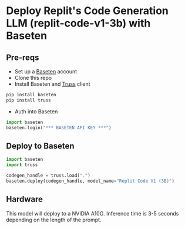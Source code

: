 # Deploy Replit's Code Generation LLM (replit-code-v1-3b) with Baseten

## Pre-reqs
* Set up a [Baseten](https://www.baseten.co) account
* Clone this repo
* Install Baseten and [Truss](https://truss.baseten.co) client
```python
pip install baseten
pip install truss
```
* Auth into Baseten
```python
import baseten
baseten.login("*** BASETEN API KEY ***")
```

## Deploy to Baseten
```python
import baseten
import truss

codegen_handle = truss.load(".")
baseten.deploy(codegen_handle, model_name="Replit Code V1 (3B)")
```

## Hardware
This model will deploy to a NVIDIA A10G. Inference time is 3-5 seconds depending on the length of the prompt.
